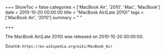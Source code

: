 +++
ShowToc = false
categories = ['MacBook Air', '2010', 'Mac', 'MacBook']
date = 2010-10-20 00:00:00
title = "MacBook Air(Late 2010)"
tags = ['MacBook Air', '2010']
summary = " "

+++

The MacBook Air(Late 2010) was released on 2010-10-20 00:00:00.

Source: `https://en.wikipedia.org/wiki/MacBook_Air`
